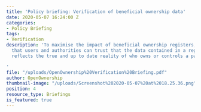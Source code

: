 ```yaml
---
title: 'Policy briefing: Verification of beneficial ownership data'
date: 2020-05-07 16:24:00 Z
categories:
- Policy Briefing
tags:
- Verification
description: 'To maximise the impact of beneficial ownership registers, it is important
  that users and authorities can trust that the data contained in a register broadly
  reflects the true and up to date reality of who owns or controls a particular company.

'
file: "/uploads/OpenOwnership%20Verification%20Briefing.pdf"
author: OpenOwnership
thumbnail-image: "/uploads/Screenshot%202020-05-07%20at%2018.25.36.png"
position: 4
resource_type: Briefings
is_featured: true
---
```

